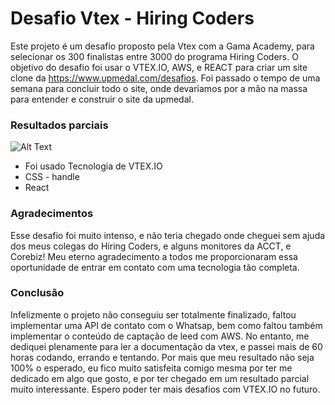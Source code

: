 # Desafio Vtex - Hiring Coders
Este projeto é um desafio proposto pela Vtex com a Gama Academy, para selecionar os 300 finalistas entre 3000 do programa Hiring Coders.
O objetivo do desafio foi usar o VTEX.IO, AWS, e REACT para criar um site clone da https://www.upmedal.com/desafios.
Foi passado o tempo de uma semana para concluir todo o site, onde devariamos por a mão na massa para entender e construir o site da upmedal.

### Resultados parciais

![Alt Text](https://media-exp1.licdn.com/dms/image/C4D22AQGCcQyRrrhG4w/feedshare-shrink_2048_1536/0/1629677712225?e=1632355200&v=beta&t=xwAAE8VlXURTjrFAHkl4KcAY24RjpALBKIM8p_z4CIE)

- Foi usado Tecnologia de VTEX.IO
- CSS - handle
- React

### Agradecimentos 

Esse desafio foi muito intenso, e não teria chegado onde cheguei sem ajuda dos meus colegas do Hiring Coders, e alguns monitores da ACCT, e Corebiz!
Meu eterno agradecimento a todos me proporcionaram essa oportunidade de entrar em contato com uma tecnologia tão completa.

### Conclusão
Infelizmente o projeto não conseguiu ser totalmente finalizado, faltou implementar uma API de contato com o Whatsap, bem como faltou também implementar o conteúdo de captação de leed com AWS. No entanto, me dediquei plenamente para ler a documentação da vtex, e passei mais de 60 horas codando, errando e tentando. Por mais que meu resultado não seja 100% o esperado, eu fico muito satisfeita comigo mesma por ter me dedicado em algo que gosto, e por ter chegado em um resultado parcial muito interessante.
Espero poder ter mais desafios com VTEX.IO no futuro.
